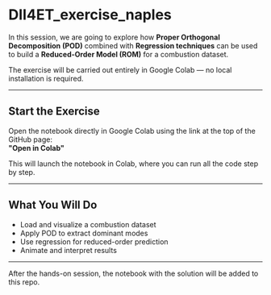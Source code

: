 # DII4ET_exercise_naples

In this session, we are going to explore how **Proper Orthogonal Decomposition (POD)** combined with **Regression techniques** can be used to build a **Reduced-Order Model (ROM)** for a combustion dataset.  

The exercise will be carried out entirely in Google Colab — no local installation is required.  

---

## Start the Exercise

Open the notebook directly in Google Colab using the link at the top of the GitHub page:  
**"Open in Colab"**  

This will launch the notebook in Colab, where you can run all the code step by step.  

---

## What You Will Do

- Load and visualize a combustion dataset  
- Apply POD to extract dominant modes  
- Use regression for reduced-order prediction  
- Animate and interpret results  

--- 

After the hands-on session, the notebook with the solution will be added to this repo.
